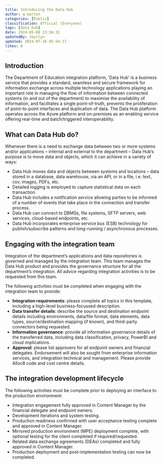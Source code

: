 ```yaml
---
title: Introducing the Data Hub
author: g-morton
categories: [Public]
classification: Official (Everyone)
tags: [data hub]
date: 2024-05-08 23:56:31 
updatedBy: Joyclyn
updated: 2024-07-16 05:54:17 
likes: 0
---
```


## Introduction
The Department of Education integration platform, 'Data Hub' is a business service that provides a standard, seamless and secure framework for information exchange across multiple technology applications playing an important role in managing the flow of information between connected systems (in and out of the department) to maximise the availability of information, and facilitates a single point-of-truth, prevents the proliferation of point-to-point interfaces and duplication of data. The Data Hub platform operates across the Azure platform and on-premises as an enabling service offering real-time and batch/triggered interoperability.
 
## What can Data Hub do?
Whenever there is a need to exchange data between two or more systems and/or applications – internal and external to the department – Data Hub’s purpose is to move data and objects, which it can achieve in a variety of ways:
* Data Hub moves data and objects between systems and locations – data stored in a database, data warehouse, via an API, or in a file, i.e. text, csv, images, PDFs, etc.
* Detailed logging is employed to capture statistical data on each transaction.
* Data Hub includes a notification service allowing parties to be informed of a number of events that take place in the connection and transfer process.
* Data Hub can connect to DBMSs, file systems, SFTP servers, web services, cloud-based endpoints, etc.
* Data Hub incorporates enterprise service bus (ESB) technology for publish/subscribe patterns and long-running / asynchronous processes.
 
## Engaging with the integration team
Integration of the department’s applications and data repositories is governed and managed by the integration team. This team manages the Data Hub product and provides the governance structure for all the department’s integration. All advice regarding integration activities is to be requested from this team.
 
The following activities must be completed when engaging with the integration team to provide:
* **Integration requirements**: please complete all topics in this template, including a high-level business-focussed description.
* **Data transfer details**: describe the source and destination endpoint details including environments, data/file format, data elements, data types, source/destination mapping (if known), and third-party connectors being requested.
* **Information governance**: provide all information governance details of the transferred data, including data classification, privacy, PowerBI and cloud implications.
* **Approval**: please list approvers for all endpoint owners and financial delegates. Endorsement will also be sought from enterprise information services, and integration technical and management. Please provide Alloc8 code and cost centre details.
 
## The integration development lifecycle
The following activities must be complete prior to deploying an interface to the production environment:
* Integration engagement fully approved in Content Manager by the financial delegate and endpoint owners.
* Development iterations and system testing.
* Production readiness confirmed with user acceptance testing complete and approved in Content Manager.
* Mirrored production environment (MPE) deployment complete, with optional testing for the client completed if required/requested.
* Related data exchange agreements (DEAs) completed and fully approved in Content Manager.
* Production deployment and post-implementation testing can now be completed.